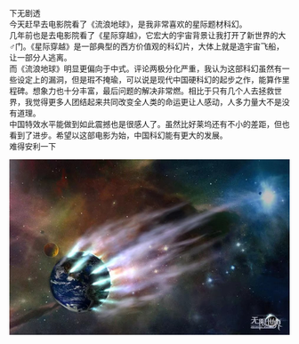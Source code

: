 下无剧透  
今天赶早去电影院看了《流浪地球》，是我非常喜欢的星际题材科幻。  
几年前也是去电影院看了《星际穿越》，它宏大的宇宙背景让我打开了新世界的大♂门。《星际穿越》是一部典型的西方价值观的科幻片，大体上就是造宇宙飞船，让一部分人逃离。  
而《流浪地球》明显更偏向于中式。评论两极分化严重，我认为这部科幻虽然有一些设定上的漏洞，但是瑕不掩瑜，可以说是现代中国硬科幻的起步之作，能算作里程碑。想象力也十分丰富，最后问题的解决非常燃。相比于只有几个人去拯救世界，我觉得更多人团结起来共同改变全人类的命运更让人感动，人多力量大不是没有道理。  
中国特效水平能做到如此震撼也是很感人了。虽然比好莱坞还有不小的差距，但也看到了进步。希望以这部电影为始，中国科幻能有更大的发展。  
难得安利一下

![《流浪地球》宣传图](images/《流浪地球》观后感.jfif)